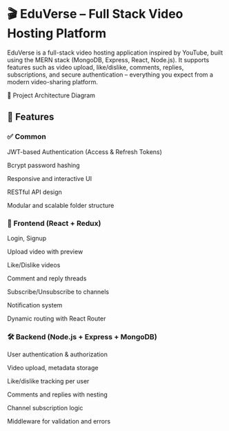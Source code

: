 <h1>🎬 EduVerse – Full Stack Video Hosting Platform</h1>
EduVerse is a full-stack video hosting application inspired by YouTube, built using the MERN stack (MongoDB, Express, React, Node.js). It supports features such as video upload, like/dislike, comments, replies, subscriptions, and secure authentication – everything you expect from a modern video-sharing platform.

📌 Project Architecture Diagram

<h2>🚀 Features</h2>
<h3>✅ Common </h3>
JWT-based Authentication (Access & Refresh Tokens)

Bcrypt password hashing

Responsive and interactive UI

RESTful API design

Modular and scalable folder structure

<h3>🎥 Frontend (React + Redux)</h3>
Login, Signup

Upload video with preview

Like/Dislike videos

Comment and reply threads

Subscribe/Unsubscribe to channels

Notification system

Dynamic routing with React Router

<h3>🛠 Backend (Node.js + Express + MongoDB)</h3>
User authentication & authorization

Video upload, metadata storage

Like/dislike tracking per user

Comments and replies with nesting

Channel subscription logic

Middleware for validation and errors

